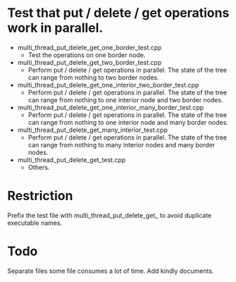 # Test that put / delete / get operations work in parallel.

- multi_thread_put_delete_get_one_border_test.cpp
    - Test the operations on one border node.
- multi_thread_put_delete_get_two_border_test.cpp
    - Perform put / delete / get operations in parallel. The state of the tree can range from nothing to two border nodes.
- multi_thread_put_delete_get_one_interior_two_border_test.cpp
    - Perform put / delete / get operations in parallel. The state of the tree can range from nothing to one interior node and two border nodes.
- multi_thread_put_delete_get_one_interior_many_border_test.cpp
    - Perform put / delete / get operations in parallel. The state of the tree can range from nothing to one interior node and many border nodes.
- multi_thread_put_delete_get_many_interior_test.cpp
    - Perform put / delete / get operations in parallel. The state of the tree can range from nothing to many interior nodes and many border nodes.
- multi_thread_put_delete_get_test.cpp
    - Others.

# Restriction

Prefix the test file with multi_thread_put_delete_get_ to avoid duplicate executable names.

# Todo

Separate files some file consumes a lot of time. Add kindly documents.

